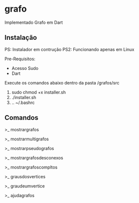# grafo
Implementado Grafo em Dart

## Instalação
PS: Instalador em contrução
PS2: Funcionando apenas em Linux

Pre-Requisitos:
- Acesso Sudo
- Dart

Execute os comandos abaixo dentro da pasta /grafos/src

1. sudo chmod +x installer.sh
2. ./installer.sh
3. .. ~/.bashrc

## Comandos
\>_ mostrargrafos

\>_ mostrarmultigrafos

\>_ mostrarpseudografos

\>_ mostrargrafosdesconexos

\>_ mostrargrafoscompltos

\>_ grausdosvertices

\>_ graudeumvertice

\>_ ajudagrafos
